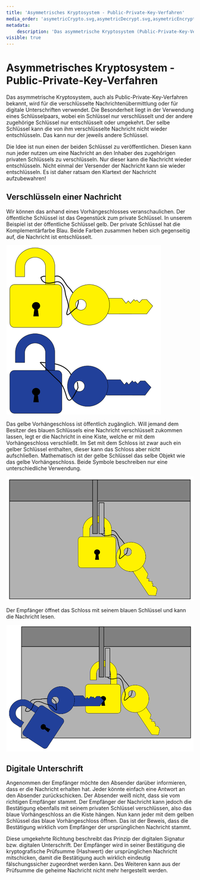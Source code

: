 ```yaml
---
title: 'Asymmetrisches Kryptosystem - Public-Private-Key-Verfahren'
media_order: 'asymetricCrypto.svg,asymetricDecrypt.svg,asymetricEncrypt.svg'
metadata:
    description: 'Das asymmetrische Kryptosystem (Public-Private-Key-Verfahren) wird für die verschlüsselte Nachrichtenübermittlung oder digitale Unterschriften verwendet.'
visible: true
---
```


# Asymmetrisches Kryptosystem - Public-Private-Key-Verfahren

Das asymmetrische Kryptosystem, auch als Public-Private-Key-Verfahren bekannt, wird für die verschlüsselte Nachrichtenübermittlung oder für digitale Unterschriften verwendet. Die Besonderheit liegt in der Verwendung eines Schlüsselpaars, wobei ein Schlüssel nur verschlüsselt und der andere zugehörige Schlüssel nur entschlüsselt oder umgekehrt. Der selbe Schlüssel kann die von ihm verschlüsselte Nachricht nicht wieder entschlüsseln. Das kann nur der jeweils andere Schlüssel.

Die Idee ist nun einen der beiden Schlüssel zu veröffentlichen. Diesen kann nun jeder nutzen um eine Nachricht an den Inhaber des zugehörigen privaten Schlüssels zu verschlüsseln. Nur dieser kann die Nachricht wieder entschlüsseln. Nicht einmal der Versender der Nachricht kann sie wieder entschlüsseln. Es ist daher ratsam den Klartext der Nachricht aufzubewahren!

## Verschlüsseln einer Nachricht

Wir können das anhand eines Vorhängeschlosses veranschaulichen. Der öffentliche Schlüssel ist das Gegenstück zum private Schlüssel. In unserem Beispiel ist der öffentliche Schlüssel gelb. Der private Schlüssel hat die Komplementärfarbe Blau. Beide Farben zusammen heben sich gegenseitig auf, die Nachricht ist entschlüsselt. 

![Asymetrische Schlüssel](asymetricCrypto.svg)

Das gelbe Vorhängeschloss ist öffentlich zugänglich. Will jemand dem Besitzer des blauen Schlüssels eine Nachricht verschlüsselt zukommen lassen, legt er die Nachricht in eine Kiste, welche er mit dem Vorhängeschloss verschließt. Im Set mit dem Schloss ist zwar auch ein gelber Schlüssel enthalten, dieser kann das Schloss aber nicht aufschließen. Mathematisch ist der gelbe Schlüssel das selbe Objekt wie das gelbe Vorhängeschloss. Beide Symbole beschreiben nur eine unterschiedliche Verwendung. 

![Asymetrisch Verschlüsseln](asymetricEncrypt.svg)

Der Empfänger öffnet das Schloss mit seinem blauen Schlüssel und kann die Nachricht lesen.

![Asymetrisch Entschlüsseln](asymetricDecrypt.svg)


## Digitale Unterschrift

Angenommen der Empfänger möchte den Absender darüber informieren, dass er die Nachricht erhalten hat. Jeder könnte einfach eine Antwort an den Absender zurückschicken. Der Absender weiß nicht, dass sie vom richtigen Empfänger stammt. Der Empfänger der Nachricht kann jedoch die Bestätigung ebenfalls mit seinem privaten Schlüssel verschlüssen, also das blaue Vorhängeschloss an die Kiste hängen. Nun kann jeder mit dem gelben Schlüssel das blaue Vorhängeschloss öffnen. Das ist der Beweis, dass die Bestätigung wirklich vom Empfänger der ursprünglichen Nachricht stammt.

Diese umgekehrte Richtung beschreibt das Prinzip der digitalen Signatur bzw. digitalen Unterschrift. Der Empfänger wird in seiner Bestätigung die kryptografische Prüfsumme (Hashwert) der ursprünglichen Nachricht mitschicken, damit die Bestätigung auch wirklich eindeutig fälschungssicher zugeordnet werden kann. Des Weiteren kann aus der Prüfsumme die geheime Nachricht nicht mehr hergestellt werden.